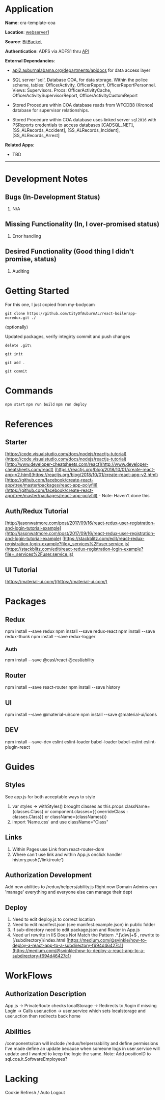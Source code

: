 
# Application

**Name**: cra-template-coa

**Location**: [webserver1](https://my.auburnalabama.org/cra-template-coa)

**Source**: [BitBucket](https://bitbucket.org/cityofauburnal/cra-template-coa/src)

**Authentication**: ADFS via ADFS1 thru [API](https://api2.auburnalabama.org/department/me)

**External Dependancies**:

- [api2.auburnalabama.org/departments/apidocs](https://api2.auburnalabama.org/departments/apidocs) for data access layer

- SQL server 'sql', Database COA, for data storage. Within the police scheme, tables: OfficerActivity, OfficerReport, OfficerReportPersonnel. Views: Supervisors. Procs: OfficerActivityCache, OfficerActivitySupervisorReport, OfficerActivityCustomReport

- Stored Procedure within COA database reads from WFCDB8 (Kronos) database for supervisor relationships.

- Stored Procedure within COA database uses linked server `sql2016` with PSReports credentials to access databases [CADSQL_NET], [SS_ALRecords_Accident], [SS_ALRecords_Incident], [SS_ALRecords_Arrest]

**Related Apps**:

- TBD

---

# Development Notes

## Bugs (In-Development Status)

1. N/A

## Missing Functionality (In, I over-promised status)

1. Error handling

## Desired Functionality (Good thing I didn't promise, status)

1. Auditing

# Getting Started

For this one, I just copied from my-bodycam

`git clone https://github.com/CityOfAuburnAL/react-boilerapp-noredux.git ./`

(optionally)

Updated packages, verify integirty commit and push changes

`delete .git\`

`git init`

`git add .`

`git commit`

# Commands

`npm start`
`npm run build`
`npm run deploy`

# References

## Starter

[https://code.visualstudio.com/docs/nodejs/reactjs-tutorial](https://code.visualstudio.com/docs/nodejs/reactjs-tutorial)
[http://www.developer-cheatsheets.com/react](http://www.developer-cheatsheets.com/react)
[https://reactjs.org/blog/2018/10/01/create-react-app-v2.html](https://reactjs.org/blog/2018/10/01/create-react-app-v2.html)
[https://github.com/facebook/create-react-app/tree/master/packages/react-app-polyfill](https://github.com/facebook/create-react-app/tree/master/packages/react-app-polyfill) - Note: Haven't done this

## Auth/Redux Tutorial

[http://jasonwatmore.com/post/2017/09/16/react-redux-user-registration-and-login-tutorial-example](http://jasonwatmore.com/post/2017/09/16/react-redux-user-registration-and-login-tutorial-example)
[https://stackblitz.com/edit/react-redux-registration-login-example?file=_services%2Fuser.service.js](https://stackblitz.com/edit/react-redux-registration-login-example?file=_services%2Fuser.service.js)

## UI Tutorial

[https://material-ui.com/](https://material-ui.com/)

# Packages

## Redux

npm install --save redux
npm install --save redux-react
npm install --save redux-thunk
npm install --save redux-logger

### Auth

npm install --save @casl/react @casl/ability

## Router

npm install --save react-router
npm install --save history

## UI

npm install --save @material-ui/core
npm install --save @material-ui/icons

## DEV

npm install --save-dev eslint eslint-loader babel-loader babel-eslint eslint-plugin-react

# Guides

## Styles

See app.js for both acceptable ways to style

1. var styles -> withStyles() brought classes as this.props className={classes.Class} or component.classes={{ overrideClass : classes.Class}} or className={classNames()}
2. import 'Name.css' and use className="Class"

## Links

1. Within Pages use Link from react-router-dom
2. Where can't use link and within App.js onclick handler history.push('/link/route')

## Authorization Development

Add new abilities to /redux/helpers/ability.js
Right now Domain Admins can 'manage' everything and everyone else can manage their dept

## Deploy

1. Need to edit deploy.js to correct location
2. Need to edit manifest.json (see manifest.example.json) in public folder
3. If sub-directory need to edit package.json and Router in App.js
4. Need url rewrite in IIS Does Not Match the Pattern .*\.[\d\w]+$ , rewrite to [/subdirectory]/index.html
[https://medium.com/@svinkle/how-to-deploy-a-react-app-to-a-subdirectory-f694d46427c1](https://medium.com/@svinkle/how-to-deploy-a-react-app-to-a-subdirectory-f694d46427c1)

# WorkFlows

## Authorization Description

App.js -> PrivateRoute checks localStorage -> Redirects to /login if missing
Login -> Calls user.action -> user.service which sets localstorage and user.action then redirects back home

## Abilities

/components/can will inclode /redux/helpers/ability and define permissions
I've made define an update because when someone logs in user.service will update and I wanted to keep the logic the same.
Note: Add positionID to sql.coa.it.SoftwareEmployees?

# Lacking

Cookie Refresh / Auto Logout
